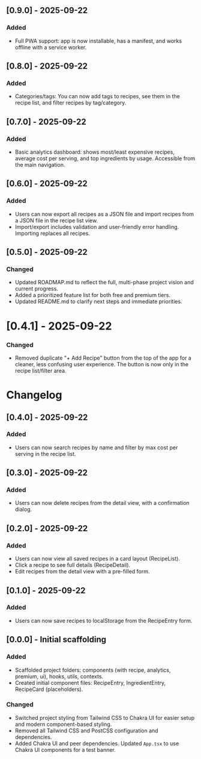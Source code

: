 ## [0.9.0] - 2025-09-22

### Added

- Full PWA support: app is now installable, has a manifest, and works offline with a service worker.

## [0.8.0] - 2025-09-22

### Added

- Categories/tags: You can now add tags to recipes, see them in the recipe list, and filter recipes by tag/category.

## [0.7.0] - 2025-09-22

### Added

- Basic analytics dashboard: shows most/least expensive recipes, average cost per serving, and top ingredients by usage. Accessible from the main navigation.

## [0.6.0] - 2025-09-22

### Added

- Users can now export all recipes as a JSON file and import recipes from a JSON file in the recipe list view.
- Import/export includes validation and user-friendly error handling. Importing replaces all recipes.

## [0.5.0] - 2025-09-22

### Changed

- Updated ROADMAP.md to reflect the full, multi-phase project vision and current progress.
- Added a prioritized feature list for both free and premium tiers.
- Updated README.md to clarify next steps and immediate priorities.

# [0.4.1] - 2025-09-22

### Changed

- Removed duplicate "+ Add Recipe" button from the top of the app for a cleaner, less confusing user experience. The button is now only in the recipe list/filter area.

# Changelog

## [0.4.0] - 2025-09-22

### Added

- Users can now search recipes by name and filter by max cost per serving in the recipe list.

## [0.3.0] - 2025-09-22

### Added

- Users can now delete recipes from the detail view, with a confirmation dialog.

## [0.2.0] - 2025-09-22

### Added

- Users can now view all saved recipes in a card layout (RecipeList).
- Click a recipe to see full details (RecipeDetail).
- Edit recipes from the detail view with a pre-filled form.

## [0.1.0] - 2025-09-22

### Added

- Users can now save recipes to localStorage from the RecipeEntry form.

## [0.0.0] - Initial scaffolding

### Added

- Scaffolded project folders: components (with recipe, analytics, premium, ui), hooks, utils, contexts.
- Created initial component files: RecipeEntry, IngredientEntry, RecipeCard (placeholders).

### Changed

- Switched project styling from Tailwind CSS to Chakra UI for easier setup and modern component-based styling.
- Removed all Tailwind CSS and PostCSS configuration and dependencies.
- Added Chakra UI and peer dependencies. Updated `App.tsx` to use Chakra UI components for a test banner.
